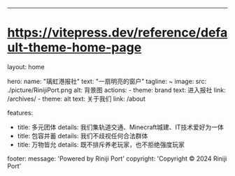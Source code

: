 ---
# https://vitepress.dev/reference/default-theme-home-page
layout: home

hero:
  name: "璃虹港报社"
  text: "一扇明亮的窗户"
  tagline: ~
  image: 
    src: ./picture/RinijiPort.png
    alt: 背景图
  actions:
    - theme: brand
      text: 进入报社
      link: /archives/
    - theme: alt
      text: 关于我们
      link: /about

features:
  - title: 多元团体
    details: 我们集轨道交通、Minecraft城建、IT技术爱好为一体
  - title: 包容并蓄
    details: 我们不歧视任何合法群体
  - title: 万物皆允
    details: 既不排斥养老玩家，也不拒绝强度玩家

footer:
  message: 'Powered by Riniji Port'
  copyright: 'Copyright © 2024 Riniji Port'